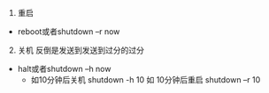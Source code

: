 1. 重启
 * reboot或者shutdown –r now
2. 关机 反倒是发送到发送到过分的过分
 * halt或者shutdown –h now
    * 如10分钟后关机 shutdown -h 10 如 10分钟后重启 shutdown –r 10
